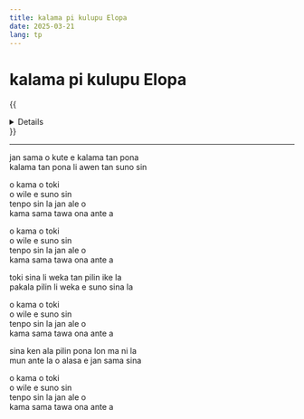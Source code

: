 ```yaml
---
title: kalama pi kulupu Elopa
date: 2025-03-21
lang: tp
---
```


# **kalama pi kulupu Elopa**

{{<details title="sona namako">}}
**tenpo pana:** 21/3/2025  
**kon lipu:** mi toki pona e [kalama musi pi kulupu Elopa](https://www.youtube.com/watch?v=WzLdgtDsLV8) tan toki Epanjo.
{{</details>}}

---

jan sama o kute e kalama tan pona  
kalama tan pona li awen tan suno sin  

o kama o toki  
o wile e suno sin  
tenpo sin la jan ale o  
kama sama tawa ona ante a  

o kama o toki  
o wile e suno sin  
tenpo sin la jan ale o  
kama sama tawa ona ante a  

toki sina li weka tan pilin ike la  
pakala pilin li weka e suno sina la  

o kama o toki  
o wile e suno sin  
tenpo sin la jan ale o  
kama sama tawa ona ante a  

sina ken ala pilin pona lon ma ni la  
mun ante la o alasa e jan sama sina  

o kama o toki  
o wile e suno sin  
tenpo sin la jan ale o  
kama sama tawa ona ante a  

